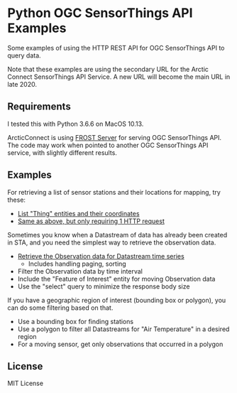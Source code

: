 # Python OGC SensorThings API Examples

Some examples of using the HTTP REST API for OGC SensorThings API to query data.

Note that these examples are using the secondary URL for the Arctic Connect SensorThings API Service. A new URL will become the main URL in late 2020.

## Requirements

I tested this with Python 3.6.6 on MacOS 10.13.

ArcticConnect is using [FROST Server](https://github.com/FraunhoferIOSB/FROST-Server) for serving OGC SensorThings API. The code may work when pointed to another OGC SensorThings API service, with slightly different results.

## Examples

For retrieving a list of sensor stations and their locations for mapping, try these:

* [List "Thing" entities and their coordinates](01_list_things.py)
* [Same as above, but only requiring 1 HTTP request](02_list_things_smart.py)

Sometimes you know when a Datastream of data has already been created in STA, and you need the simplest way to retrieve the observation data.

* [Retrieve the Observation data for Datastream time series](03_basic_data_query.py)
    * Includes handling paging, sorting
* Filter the Observation data by time interval
* Include the "Feature of Interest" entity for moving Observation data
* Use the "select" query to minimize the response body size

If you have a geographic region of interest (bounding box or polygon), you can do some filtering based on that.

* Use a bounding box for finding stations
* Use a polygon to filter all Datastreams for "Air Temperature" in a desired region
* For a moving sensor, get only observations that occurred in a polygon

## License

MIT License
